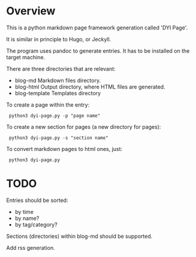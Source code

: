 
# Overview

This is a python markdown page framework generation called 'DYI Page'.

It is similar in principle to Hugo, or Jeckyll.

The program uses pandoc to generate entries. It has to be installed on the target machine.

There are three directories that are relevant:
- blog-md Markdown files directory.
- blog-html Output directory, where HTML files are generated.
- blog-template Templates directory

To create a page within the entry:
```
 python3 dyi-page.py -p "page name"
```

To create a new section for pages (a new directory for pages):
```
 python3 dyi-page.py -s "section name"
```

To convert markdown pages to html ones, just:
```
 python3 dyi-page.py
```

# TODO
Entries should be sorted:
- by time
- by name?
- by tag/category?

Sections (directories) within blog-md should be supported.

Add rss generation.
